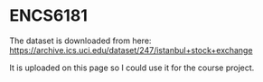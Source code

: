 # ENCS6181

The dataset is downloaded from here:
https://archive.ics.uci.edu/dataset/247/istanbul+stock+exchange

It is uploaded on this page so I could use it for the course project.
